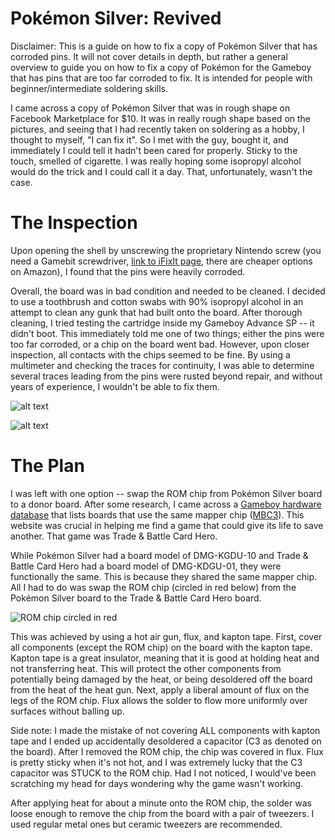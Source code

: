 # Pokémon Silver: Revived

Disclaimer: This is a guide on how to fix a copy of Pokémon Silver that has corroded pins. It will not cover details in depth, but rather a general overview to guide you on how to fix a copy of Pokémon for the Gameboy that has pins that are too far corroded to fix. It is intended for people with beginner/intermediate soldering skills.

I came across a copy of Pokémon Silver that was in rough shape on Facebook Marketplace for $10. It was in really rough shape based on the pictures, and seeing that I had recently taken on soldering as a hobby, I thought to myself, "I can fix it". So I met with the guy, bought it, and immediately I could tell it hadn't been cared for properly. Sticky to the touch, smelled of cigarette. I was really hoping some isopropyl alcohol would do the trick and I could call it a day. That, unfortunately, wasn't the case.

# The Inspection
Upon opening the shell by unscrewing the proprietary Nintendo screw (you need a Gamebit screwdriver, [link to iFixIt page](https://www.ifixit.com/products/gamebit-4-5mm), there are cheaper options on Amazon), I found that the pins were heavily corroded. 

Overall, the board was in bad condition and needed to be cleaned. I decided to use a toothbrush and cotton swabs with 90% isopropyl alcohol in an attempt to clean any gunk that had built onto the board. After thorough cleaning, I tried testing the cartridge inside my Gameboy Advance SP -- it didn't boot. This immediately told me one of two things; either the pins were too far corroded, or a chip on the board went bad. However, upon closer inspection, all contacts with the chips seemed to be fine. By using a multimeter and checking the traces for continuity, I was able to determine several traces leading from the pins were rusted beyond repair, and without years of experience, I wouldn't be able to fix them.

![alt text](https://github.com/nillawafers11/Pokemon-Revival-Revived/blob/main/GB/IMG_3092.jpg)

![alt text](https://github.com/nillawafers11/Pokemon-Revival-Revived/blob/main/GB/IMG_3093.jpg)

# The Plan
I was left with one option -- swap the ROM chip from Pokémon Silver board to a donor board. After some research, I came across a [Gameboy hardware database](https://gbhwdb.gekkio.fi/cartridges/mbc3.html) that lists boards that use the same mapper chip ([MBC3](https://niwanetwork.org/wiki/MBC3_(Game_Boy_mapper))). This website was crucial in helping me find a game that could give its life to save another. That game was Trade & Battle Card Hero.

While Pokémon Silver had a board model of DMG-KGDU-10 and Trade & Battle Card Hero had a board model of DMG-KDGU-01, they were functionally the same. This is because they shared the same mapper chip. All I had to do was swap the ROM chip (circled in red below) from the Pokémon Silver board to the Trade & Battle Card Hero board.

![ROM chip circled in red](https://github.com/nillawafers11/PokemonSilverRevived/blob/main/GB/ROMchip.jpg)

This was achieved by using a hot air gun, flux, and kapton tape. First, cover all components (except the ROM chip) on the board with the kapton tape. Kapton tape is a great insulator, meaning that it is good at holding heat and not transferring heat. This will protect the other components from potentially being damaged by the heat, or being desoldered off the board from the heat of the heat gun. Next, apply a liberal amount of flux on the legs of the ROM chip. Flux allows the solder to flow more uniformly over surfaces without balling up.

Side note: I made the mistake of not covering ALL components with kapton tape and I ended up accidentally desoldered a capacitor (C3 as denoted on the board). After I removed the ROM chip, the chip was covered in flux. Flux is pretty sticky when it's not hot, and I was extremely lucky that the C3 capacitor was STUCK to the ROM chip. Had I not noticed, I would've been scratching my head for days wondering why the game wasn't working.

After applying heat for about a minute onto the ROM chip, the solder was loose enough to remove the chip from the board with a pair of tweezers. I used regular metal ones but ceramic tweezers are recommended.
